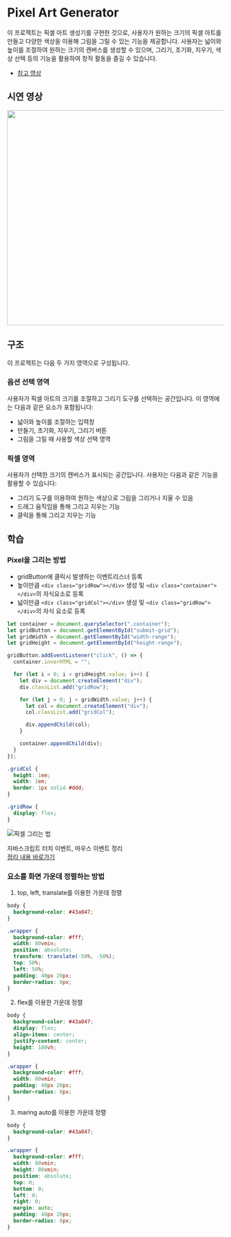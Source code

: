 # Pixel Art Generator

이 프로젝트는 픽셀 아트 생성기를 구현한 것으로, 사용자가 원하는 크기의 픽셀 아트를 만들고 다양한 색상을 이용해 그림을 그릴 수 있는 기능을 제공합니다. 사용자는 넓이와 높이를 조절하여 원하는 크기의 캔버스를 생성할 수 있으며, 그리기, 초기화, 지우기, 색상 선택 등의 기능을 활용하여 창작 활동을 즐길 수 있습니다.

- [참고 영상](https://www.youtube.com/watch?v=DfDPJqD3FjI&list=PLkC56g8fboI0HghByzVuD2Vz8ROUXfF_j)

## 시연 영상

<img src="https://github.com/bymine/Javascript-Coding/assets/71866185/7efcf7b9-e1e3-4fb8-ad57-7e1ae8c03464" width="800" height="500">

## 구조

이 프로젝트는 다음 두 가지 영역으로 구성됩니다.

### 옵션 선택 영역

사용자가 픽셀 아트의 크기를 조절하고 그리기 도구를 선택하는 공간입니다. 이 영역에는 다음과 같은 요소가 포함됩니다:

- 넓이와 높이를 조절하는 입력창
- 만들기, 초기화, 지우기, 그리기 버튼
- 그림을 그릴 때 사용할 색상 선택 영역

### 픽셀 영역

사용자가 선택한 크기의 캔버스가 표시되는 공간입니다. 사용자는 다음과 같은 기능을 활용할 수 있습니다:

- 그리기 도구를 이용하여 원하는 색상으로 그림을 그리거나 지울 수 있음
- 드래그 움직임을 통해 그리고 지우는 기능
- 클릭을 통해 그리고 지우는 기능

## 학습

### Pixel을 그리는 방법

- gridButton에 클릭시 발생하는 이벤트리스너 등록
- 높이만큼 `<div class="gridRow"></div>` 생성 및 `<div class="container"></div>`의 자식요소로 등록
- 넓이만큼 `<div class="gridCol"></div>` 생성 및 `<div class="gridRow"></div>`의 자식 요소로 등록

```javascript
let container = document.querySelector(".container");
let gridButton = document.getElementById("submit-grid");
let gridWidth = document.getElementById("width-range");
let gridHeight = document.getElementById("height-range");

gridButton.addEventListener("click", () => {
  container.innerHTML = "";

  for (let i = 0; i < gridHeight.value; i++) {
    let div = document.createElement("div");
    div.classList.add("gridRow");

    for (let j = 0; j < gridWidth.value; j++) {
      let col = document.createElement("div");
      col.classList.add("gridCol");

      div.appendChild(col);
    }

    container.appendChild(div);
  }
});
```

```css
.gridCol {
  height: 1em;
  width: 1em;
  border: 1px solid #ddd;
}

.gridRow {
  display: flex;
}
```

![픽셀 그리는 법](https://github.com/bymine/Javascript-Coding/assets/71866185/0e4bce9d-15d3-4da6-9e37-97c3b21dc249)

자바스크립트 터치 이벤트, 마우스 이벤트 정리  
[정리 내용 바로가기](https://developer-bymine.tistory.com/20)

### 요소를 화면 가운데 정렬하는 방법

1. top, left, translate를 이용한 가운데 정렬

```css
body {
  background-color: #43a047;
}

.wrapper {
  background-color: #fff;
  width: 80vmin;
  position: absolute;
  transform: translate(-50%, -50%);
  top: 50%;
  left: 50%;
  padding: 40px 20px;
  border-radius: 8px;
}
```

2. flex를 이용한 가운데 정렬

```css
body {
  background-color: #43a047;
  display: flex;
  align-items: center;
  justify-content: center;
  height: 100vh;
}

.wrapper {
  background-color: #fff;
  width: 80vmin;
  padding: 40px 20px;
  border-radius: 8px;
}
```

3. maring auto를 이용한 가운데 정렬

```css
body {
  background-color: #43a047;
}

.wrapper {
  background-color: #fff;
  width: 80vmin;
  height: 80vmin;
  position: absolute;
  top: 0;
  bottom: 0;
  left: 0;
  right: 0;
  margin: auto;
  padding: 40px 20px;
  border-radius: 8px;
}
```
